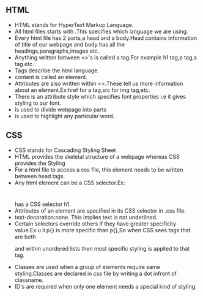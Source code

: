 ## HTML

* HTML stands for HyperText Markup Language.
* All html files starts with <!DOCTYPE html>.This specifies which language we are using.
* Every html file has 2 parts,a head and a body.Head contains information of title of our webpage and body has all the headings,paragraphs,images etc.
* Anything written between <>'s is called a tag.For example h1 tag,p tag,a tag etc.
* Tags describe the html language.
* <tag>content</tag> is called an element.
* Attributes are also written within <>.These tell us more information about an element.Ex:href for a tag,src for img tag,etc.
* There is an attribute style which specifies font properties i.e it gives styling to our font.
* <div> is used to divide webpage into parts
* <span> is used to highlight any particular word.

## CSS

* CSS stands for Cascading Styling Sheet
* HTML provides the skeletal structure of a webpage whereas CSS provides the Styling
* For a html file to access a css file, this element <link type="text/css" rel="stylesheet" href="xyz.css"> needs to be written between head tags.
* Any html element can be a CSS selector.Ex: <h1></h1> has a CSS selector h1.
* Attributes of an element are specified in its CSS selector in .css file.
* text-decoration:none. This implies text is not underlined.
* Certain selectors override others if they have greater specificity value.Ex:u li p{} is more specific than p{},So when CSS sees tags that are both <p> and within unordered lists then most specific styling is applied to that tag.
* Classes are used when a group of elements require same styling.Classes are declared in css file by writing a dot infront of classname.
* ID's are required when only one element needs a special kind of styling.

